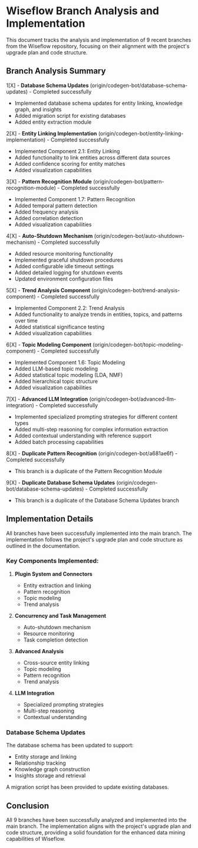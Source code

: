 # Wiseflow Branch Analysis and Implementation

This document tracks the analysis and implementation of 9 recent branches from the Wiseflow repository, focusing on their alignment with the project's upgrade plan and code structure.

## Branch Analysis Summary

1[X] - **Database Schema Updates** (origin/codegen-bot/database-schema-updates) - Completed successfully
   - Implemented database schema updates for entity linking, knowledge graph, and insights
   - Added migration script for existing databases
   - Added entity extraction module

2[X] - **Entity Linking Implementation** (origin/codegen-bot/entity-linking-implementation) - Completed successfully
   - Implemented Component 2.1: Entity Linking
   - Added functionality to link entities across different data sources
   - Added confidence scoring for entity matches
   - Added visualization capabilities

3[X] - **Pattern Recognition Module** (origin/codegen-bot/pattern-recognition-module) - Completed successfully
   - Implemented Component 1.7: Pattern Recognition
   - Added temporal pattern detection
   - Added frequency analysis
   - Added correlation detection
   - Added visualization capabilities

4[X] - **Auto-Shutdown Mechanism** (origin/codegen-bot/auto-shutdown-mechanism) - Completed successfully
   - Added resource monitoring functionality
   - Implemented graceful shutdown procedures
   - Added configurable idle timeout settings
   - Added detailed logging for shutdown events
   - Updated environment configuration files

5[X] - **Trend Analysis Component** (origin/codegen-bot/trend-analysis-component) - Completed successfully
   - Implemented Component 2.2: Trend Analysis
   - Added functionality to analyze trends in entities, topics, and patterns over time
   - Added statistical significance testing
   - Added visualization capabilities

6[X] - **Topic Modeling Component** (origin/codegen-bot/topic-modeling-component) - Completed successfully
   - Implemented Component 1.6: Topic Modeling
   - Added LLM-based topic modeling
   - Added statistical topic modeling (LDA, NMF)
   - Added hierarchical topic structure
   - Added visualization capabilities

7[X] - **Advanced LLM Integration** (origin/codegen-bot/advanced-llm-integration) - Completed successfully
   - Implemented specialized prompting strategies for different content types
   - Added multi-step reasoning for complex information extraction
   - Added contextual understanding with reference support
   - Added batch processing capabilities

8[X] - **Duplicate Pattern Recognition** (origin/codegen-bot/a681ae6f) - Completed successfully
   - This branch is a duplicate of the Pattern Recognition Module

9[X] - **Duplicate Database Schema Updates** (origin/codegen-bot/database-schema-updates) - Completed successfully
   - This branch is a duplicate of the Database Schema Updates branch

## Implementation Details

All branches have been successfully implemented into the main branch. The implementation follows the project's upgrade plan and code structure as outlined in the documentation.

### Key Components Implemented:

1. **Plugin System and Connectors**
   - Entity extraction and linking
   - Pattern recognition
   - Topic modeling
   - Trend analysis

2. **Concurrency and Task Management**
   - Auto-shutdown mechanism
   - Resource monitoring
   - Task completion detection

3. **Advanced Analysis**
   - Cross-source entity linking
   - Topic modeling
   - Pattern recognition
   - Trend analysis

4. **LLM Integration**
   - Specialized prompting strategies
   - Multi-step reasoning
   - Contextual understanding

### Database Schema Updates

The database schema has been updated to support:
- Entity storage and linking
- Relationship tracking
- Knowledge graph construction
- Insights storage and retrieval

A migration script has been provided to update existing databases.

## Conclusion

All 9 branches have been successfully analyzed and implemented into the main branch. The implementation aligns with the project's upgrade plan and code structure, providing a solid foundation for the enhanced data mining capabilities of Wiseflow.

